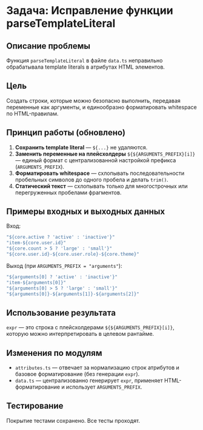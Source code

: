 # Задача: Исправление функции parseTemplateLiteral

## Описание проблемы

Функция `parseTemplateLiteral` в файле `data.ts` неправильно обрабатывала template literals в атрибутах HTML элементов.

## Цель

Создать строки, которые можно безопасно выполнить, передавая переменные как аргументы, и единообразно форматировать whitespace по HTML-правилам.

## Принцип работы (обновлено)

1. **Сохранить template literal** — `${...}` не удаляются.
2. **Заменить переменные на плейсхолдеры** `${${ARGUMENTS_PREFIX}[i]}` — единый формат с централизованной настройкой префикса (`ARGUMENTS_PREFIX`).
3. **Форматировать whitespace** — схлопывать последовательности пробельных символов до одного пробела и делать `trim()`.
4. **Статический текст** — схлопывать только для многострочных или перегруженных пробелами фрагментов.

## Примеры входных и выходных данных

Вход:

```javascript
"${core.active ? 'active' : 'inactive'}"
"item-${core.user.id}"
"${core.count > 5 ? 'large' : 'small'}"
"${core.user.id}-${core.user.role}-${core.theme}"
```

Выход (при `ARGUMENTS_PREFIX = "arguments"`):

```javascript
"${arguments[0] ? 'active' : 'inactive'}"
"item-${arguments[0]}"
"${arguments[0] > 5 ? 'large' : 'small'}"
"${arguments[0]}-${arguments[1]}-${arguments[2]}"
```

## Использование результата

`expr` — это строка с плейсхолдерами `${${ARGUMENTS_PREFIX}[i]}`, которую можно интерпретировать в целевом рантайме.

## Изменения по модулям

- `attributes.ts` — отвечает за нормализацию строк атрибутов и базовое форматирование (без генерации `expr`).
- `data.ts` — централизованно генерирует `expr`, применяет HTML-форматирование и использует `ARGUMENTS_PREFIX`.

## Тестирование

Покрытие тестами сохранено. Все тесты проходят.
